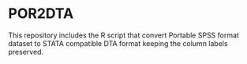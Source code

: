 # POR2DTA
This repository includes the R script that convert Portable SPSS format dataset to STATA compatible DTA format keeping the column labels preserved. 
